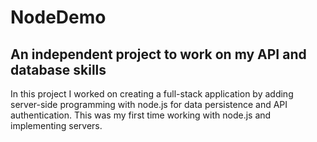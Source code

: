 # NodeDemo

## An independent project to work on my API and database skills

In this project I worked on creating a full-stack application by adding server-side programming with node.js for data persistence and API authentication. This was my first time working with node.js and implementing servers.

